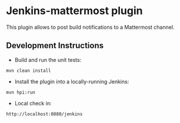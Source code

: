 # Jenkins-mattermost plugin

This plugin allows to post build notifications to a Mattermost channel.

## Development Instructions

* Build and run the unit tests:
```
mvn clean install
```

* Install the plugin into a locally-running Jenkins:
```
mvn hpi:run
```
* Local check in:
```
http://localhost:8080/jenkins
```
